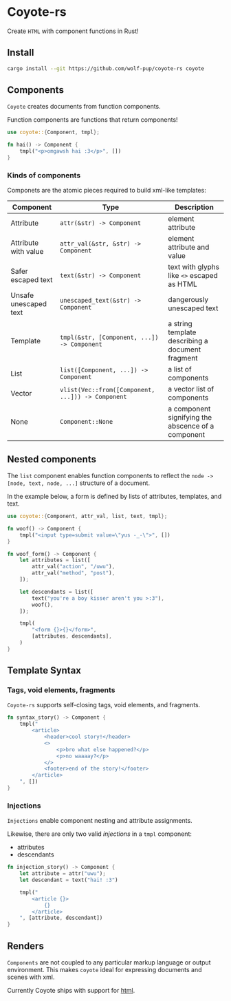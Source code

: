 # Coyote-rs

Create `HTML` with component functions in Rust!

## Install

```sh
cargo install --git https://github.com/wolf-pup/coyote-rs coyote
```

## Components

`Coyote` creates documents from function components.

Function components are functions that return components!

```rust
use coyote::{Component, tmpl};

fn hai() -> Component {
    tmpl("<p>omgawsh hai :3</p>", [])
}
```

### Kinds of components

Componets are the atomic pieces required to build xml-like templates:

| Component | Type | Description |
| --------- | ---- | ----------- |
| Attribute | `attr(&str) -> Component`| element attribute |
| Attribute with value | `attr_val(&str, &str) -> Component` | element attribute and value |
| Safer escaped text | `text(&str) -> Component` | text with glyphs like `<>` escaped as HTML
| Unsafe unescaped text | `unescaped_text(&str) -> Component` | dangerously unescaped text |
| Template | `tmpl(&str, [Component, ...]) -> Component` | a string template describing a document fragment |
| List | `list([Component, ...]) -> Component` | a list of components |
| Vector | `vlist(Vec::from([Component, ...])) -> Component` | a vector list of components |
| None | `Component::None` | a component signifying the abscence of a component |

## Nested components

The `list` component enables function components to reflect the `node -> [node, text, node, ...]` structure of a document.

In the example below, a form is defined by lists of attributes, templates, and text.

```rust
use coyote::{Component, attr_val, list, text, tmpl};

fn woof() -> Component {
    tmpl("<input type=submit value=\"yus -_-\">", [])
}

fn woof_form() -> Component {
    let attributes = list([
        attr_val("action", "/uwu"),
        attr_val("method", "post"),
    ]);

    let descendants = list([
        text("you're a boy kisser aren't you >:3"),
        woof(),
    ]);

    tmpl(
        "<form {}>{}</form>",
        [attributes, descendants],
    )
}
```

## Template Syntax

### Tags, void elements, fragments

`Coyote-rs` supports self-closing tags, void elements, and fragments.

```rs
fn syntax_story() -> Component {
    tmpl("
        <article>
            <header>cool story!</header>
            <>
                <p>bro what else happened?</p>
                <p>no waaaay?</p>
            </>
            <footer>end of the story!</footer>
        </article>
    ", [])
}

```

### Injections

`Injections` enable component nesting and attribute assignments.

Likewise, there are only two valid _injections_ in a `tmpl` component:
- attributes
- descendants

```rs
fn injection_story() -> Component {
    let attribute = attr("uwu");
    let descendant = text("hai! :3")

    tmpl("
        <article {}>
            {}
        </article>
    ", [attribute, descendant])
}
```

## Renders

`Components` are not coupled to any particular markup language or output environment. This makes `coyote` ideal for expressing documents and scenes with xml.

Currently Coyote ships with support for [html](../coyote_html/README.md).
